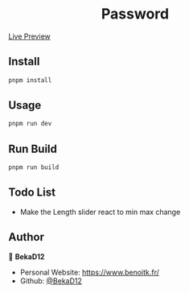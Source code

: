 <h1 align="center">Password</h1>

[Live Preview](https://benoitk.fr/utilites/password)

## Install

```sh
pnpm install
```

## Usage

```sh
pnpm run dev
```

## Run Build

```sh
pnpm run build
```

## Todo List

- Make the Length slider react to min max change

## Author

👤 **BekaD12**

- Personal Website: https://www.benoitk.fr/
- Github: [@BekaD12](https://github.com/bekad12)
